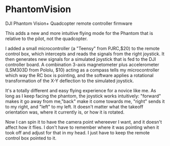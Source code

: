 PhantomVision
=============

DJI Phantom Vision+ Quadcopter remote controller firmware

 This adds a new and more intuitive flying mode for the Phantom 
 that is relative to the pilot, not the quadcopter. 
 
 I added a small microcontroller (a "Teensy" from PJRC,$20) to the remote control box, 
 which intercepts and reads the signals from the right joystick. It then generates new 
 signals for a simulated joystick that is fed to the DJI controller board. A combination 
 3-axis magnetometer plus accelerometer (LSM303D from Pololu, $10) acting as a compass
 tells my microcontroller which way the RC box is pointing, and the software applies 
 a rotational transformation of the X-Y deflection to the simulated joystick.
 
 It's a totally different and easy flying experience for a novice like me. As long as 
 I keep facing the phantom, the joystick works intuitively: "forward" makes it go away 
 from me,"back" make it come towards me, "right" sends it to my right, and "left" to my 
 left. It doesn't matter what the takeoff orientation was, where it currently is, or 
 how it is rotated.  
 
 Now I can spin it to have the camera point whereever I want, and it doesn't affect 
 how it flies. I don't have to remember where it was pointing when it took off and 
 adjust for that in my head. I just have to keep the remote control box pointed to it.
